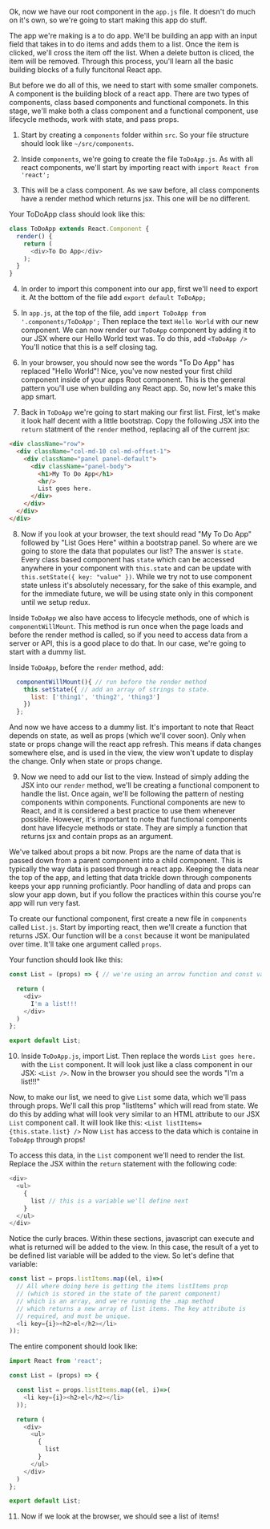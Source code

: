 Ok, now we have our root component in the `app.js` file. It doesn't do much on it's own, so we're going to start making this app do stuff.

The app we're making is a to do app. We'll be building an app with an input field that takes in to do items and adds them to a list. Once the item is clicked, we'll cross the item off the list. When a delete button is cliced, the item will be removed. Through this process, you'll learn all the basic building blocks of a fully funcitonal React app.

But before we do all of this, we need to start with some smaller componets. A component is the building block of a react app. There are two types of components, class based components and functional componets. In this stage, we'll make both a class component and a functional component, use lifecycle methods, work with state, and pass props.

1. Start by creating a `components` folder within `src`. So your file structure should look like `~/src/components`.

2. Inside `components`, we're going to create the file `ToDoApp.js`. As with all react components, we'll start by importing react with `import React from 'react';`

3. This will be a class component. As we saw before, all class components have a render method which returns jsx. This one will be no different.

Your ToDoApp class should look like this:

```javascript
class ToDoApp extends React.Component {
  render() {
    return (
      <div>To Do App</div>
    );
  }
}
```

4. In order to import this component into our app, first we'll need to export it. At the bottom of the file add `export default ToDoApp;`

5. In `app.js`, at the top of the file, add `import ToDoApp from '.components/ToDoApp';` Then replace the text `Hello World` with our new component. We can now render our `ToDoApp` component by adding it to our JSX where our Hello World text was. To do this, add `<ToDoApp />` You'll notice that this is a self closing tag.

6. In your browser, you should now see the words "To Do App" has replaced "Hello World"! Nice, you've now nested your first child component inside of your apps Root component. This is the general pattern you'll use when building any React app. So, now let's make this app smart.

7. Back in `ToDoApp` we're going to start making our first list. First, let's make it look half decent with a little bootstrap. Copy the following JSX into the `return` statment of the `render` method, replacing all of the current jsx:

```html
<div className="row">
  <div className="col-md-10 col-md-offset-1">
    <div className="panel panel-default">
      <div className="panel-body">
        <h1>My To Do App</h1>
        <hr/>
        List goes here.
      </div>
    </div>
  </div>
</div>
```

8. Now if you look at your browser, the text should read "My To Do App" followed by "List Goes Here" within a bootstrap panel. So where are we going to store the data that populates our list? The answer is `state`. Every class based component has `state` which can be accessed anywhere in your component with `this.state` and can be update with `this.setState({ key: "value" })`. While we try not to use component state unless it's absolutely necessary, for the sake of this example, and for the immediate future, we will be using state only in this component until we setup redux.

Inside `ToDoApp` we also have access to lifecycle methods, one of which is `componentWillMount`. This method is run once when the page loads and before the render method is called, so if you need to access data from a server or API, this is a good place to do that. In our case, we're going to start with a dummy list.

Inside `ToDoApp`, before the `render` method, add:

```javascript
  componentWillMount(){ // run before the render method
    this.setState({ // add an array of strings to state.
      list: ['thing1', 'thing2', 'thing3']
    })
  };
```

And now we have access to a dummy list. It's important to note that React depends on state, as well as props (which we'll cover soon). Only when state or props change will the react app refresh. This means if data changes somewhere else, and is used in the view, the view won't update to display the change. Only when state or props change.

9. Now we need to add our list to the view. Instead of simply adding the JSX into our `render` method, we'll be creating a functional component to handle the list. Once again, we'll be following the pattern of nesting components within components. Functional components are new to React, and it is considered a best practice to use them whenever possible. However, it's important to note that functional components dont have lifecycle methods or state. They are simply a function that returns jsx and contain props as an argument.

We've talked about props a bit now. Props are the name of data that is passed down from a parent component into a child component. This is typically the way data is passed through a react app. Keeping the data near the top of the app, and letting that data trickle down through components keeps your app running proficiantly. Poor handling of data and props can slow your app down, but if you follow the practices within this course you're app will run very fast.

To create our functional component, first create a new file in `components` called `List.js`. Start by importing react, then we'll create a function that returns JSX. Our function will be a `const` because it wont be manipulated over time. It'll take one argument called `props`.

Your function should look like this:

```javascript
const List = (props) => { // we're using an arrow function and const variable type, a ES6 features

  return (
    <div>
      I'm a list!!!
    </div>
  )
};

export default List;
```

10. Inside `ToDoApp.js`, import List. Then replace the words `List goes here.` with the `List` component. It will look just like a class component in our JSX: `<List />`. Now in the browser you should see the words "I'm a list!!!"

Now, to make our list, we need to give `List` some data, which we'll pass through props. We'll call this prop "listItems" which will read from state. We do this by adding what will look very similar to an HTML attribute to our JSX `List` component call. It will look like this: `<List listItems={this.state.list} />` Now `List` has access to the data which is containe in `ToDoApp` through props!

To access this data, in the `List` component we'll need to render the list. Replace the JSX within the `return` statement with the following code:

```javascript
<div>
  <ul>
    {
      list // this is a variable we'll define next
    }
  </ul>
</div>
```

Notice the curly braces. Within these sections, javascript can execute and what is returned will be added to the view. In this case, the result of a yet to be defined list variable will be added to the view. So let's define that variable:

```javascript
const list = props.listItems.map((el, i)=>(
  // All where doing here is getting the items listItems prop
  // (which is stored in the state of the parent component)
  // which is an array, and we're running the .map method
  // which returns a new array of list items. The key attribute is
  // required, and must be unique.
  <li key={i}><h2>el</h2></li>
));
```

The entire component should look like:

```javascript
import React from 'react';

const List = (props) => {

  const list = props.listItems.map((el, i)=>(
    <li key={i}><h2>el</h2></li>
  ));

  return (
    <div>
      <ul>
        {
          list
        }
      </ul>
    </div>
  )
};

export default List;
```

11. Now if we look at the browser, we should see a list of items!

